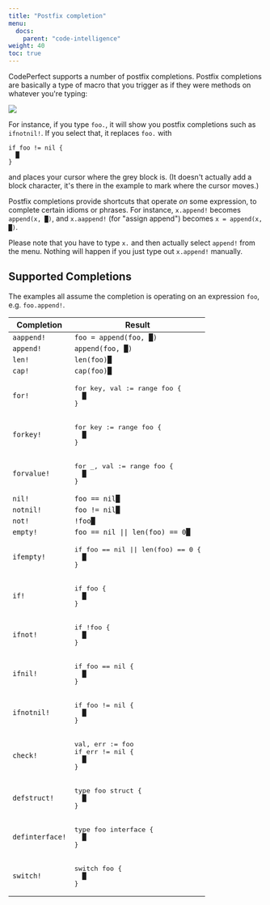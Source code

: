 ```yaml
---
title: "Postfix completion"
menu:
  docs:
    parent: "code-intelligence"
weight: 40
toc: true
---
```


CodePerfect supports a number of postfix completions. Postfix
completions are basically a type of macro that you trigger as if they
were methods on whatever you're typing:

![](/postfix.png)

For instance, if you type `foo.`, it
will show you postfix completions such as `ifnotnil!`. If you select that, it replaces `foo.` with

```
if foo != nil {
  █
}
```

and places your cursor where the grey block is. (It doesn't actually add a
block character, it's there in the example to mark where the cursor moves.)

Postfix completions provide shortcuts that operate
_on_ some expression, to complete certain idioms or phrases. For
instance, `x.append!` becomes `append(x, █)`, and `x.aappend!`
(for "assign append") becomes `x = append(x, █)`.

Please note that you have to type `x.` and then actually select
`append!` from the menu. Nothing will happen if you just type out
`x.append!` manually.

## Supported Completions

The examples all assume the completion is operating on an expression
`foo`, e.g. `foo.append!`.

<table class="postfixes">
<thead><tr><th>Completion</th><th>Result</th></tr></thead>
<tbody>
<tr>
<td><code>aappend!</code></td>
<td><code>foo = append(foo, █)</code></td>
</tr><tr>
<td><code>append!</code></td>
<td><code>append(foo, █)</code></td>
</tr><tr>
<td><code>len!</code></td>
<td><code>len(foo)█</code></td>
</tr><tr>
<td><code>cap!</code></td>
<td><code>cap(foo)█</code></td>
</tr><tr>
<td><code>for!</code></td>
<td>
<pre>for key, val := range foo {
  █
}</pre>
</td>
</tr><tr>
<td><code>forkey!</code></td>
<td>
<pre>for key := range foo {
  █
}</pre>
</td>
</tr><tr>
<td><code>forvalue!</code></td>
<td>
<pre>for _, val := range foo {
  █
}</pre>
</td>
</tr><tr>
<td><code>nil!</code></td>
<td><code>foo == nil█</code></td>
</tr><tr>
<td><code>notnil!</code></td>
<td><code>foo != nil█</code></td>
</tr><tr>
<td><code>not!</code></td>
<td><code>!foo█</code></td>
</tr><tr>
<td><code>empty!</code></td>
<td><code>foo == nil || len(foo) == 0█</code></td>
</tr><tr>
<td><code>ifempty!</code></td>

<td><pre>if foo == nil || len(foo) == 0 {
  █
}</pre></td>

</tr><tr>
<td><code>if!</code></td>

<td><pre>if foo {
  █
}</pre></td>

</tr><tr>
<td><code>ifnot!</code></td>

<td><pre>if !foo {
  █
}</pre></td>

</tr><tr>
<td><code>ifnil!</code></td>

<td><pre>if foo == nil {
  █
}</pre></td>

</tr><tr>
<td><code>ifnotnil!</code></td>

<td><pre>if foo != nil {
  █
}</pre></td>

</tr><tr>
<td><code>check!</code></td>

<td><pre>val, err := foo
if err != nil {
  █
}</pre></td>

</tr><tr>
<td><code>defstruct!</code></td>

<td><pre>type foo struct {
  █
}</pre></td>

</tr><tr>
<td><code>definterface!</code></td>

<td><pre>type foo interface {
  █
}</pre></td>

</tr><tr>
<td><code>switch!</code></td>

<td><pre>switch foo {
  █
}</pre></td>
</tr>
</tbody>
</table>
